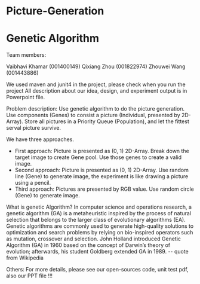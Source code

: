 # Picture-Generation
# Genetic Algorithm
Team members: 

Vaibhavi Khamar (001400149)
Qixiang Zhou (001822974)
Zhouwei Wang (001443886)

We used maven and junit4 in the project, please check when you run the project
All description about our idea, design, and experiment output is in Powerpoint file.

Problem description:
Use genetic algorithm to do the picture generation. Use components (Genes) to consist a picture (Individual, presented by 2D-Array). Store all pictures in a Priority Queue (Population), and let the fittest serval picture survive.

We have three approaches.
* First approach: Picture is presented as (0, 1) 2D-Array. Break down the target image to create Gene pool. Use those genes to create a valid image. 
* Second approach: Picture is presented as (0, 1) 2D-Array. Use random line (Gene) to generate image, the experiment is like drawing a picture using a pencil.
* Third approach: Pictures are presented by RGB value. Use random circle (Gene) to generate image.

What is genetic Algorithm?
In computer science and operations research, a genetic algorithm (GA) is a metaheuristic inspired by the process of natural selection that belongs to the larger class of evolutionary algorithms (EA). Genetic algorithms are commonly used to generate high-quality solutions to optimization and search problems by relying on bio-inspired operators such as mutation, crossover and selection. John Holland introduced Genetic Algorithm (GA) in 1960 based on the concept of Darwin’s theory of evolution; afterwards, his student Goldberg extended GA in 1989. -- quote from Wikipedia

Others:
For more details, please see our open-sources code, unit test pdf, also our PPT file !!!
